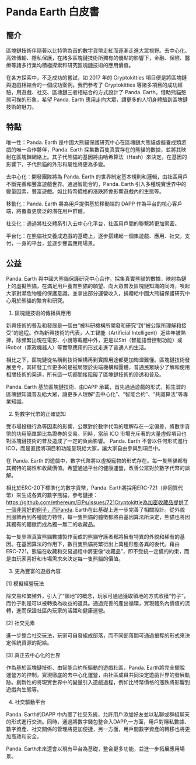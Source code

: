 # Panda Earth 白皮書

## 簡介

區塊鏈技術伴隨著以比特幣為首的數字貨幣走紅而逐漸走進大眾視野。去中心化、高效傳輸、隱私保護，在諸多區塊鏈技術所獨有的優點的影響下，金融、保險、醫療等諸多行業均積極探索和研究區塊鏈技術的應用價值。

在各方探索中，不乏成功的嘗試，如 2017 年的 Cryptokitties 項目便是將區塊鏈與遊戲相結合的一個成功案例。我們參考了 Cryptokitties 等諸多項目的成功經驗，用遊戲、社交、區塊鏈三者相結合的方式設計了 Panda. Earth。借助熊貓憨態可掬的形象，希望 Panda. Earth 應用走向大眾，讓更多的人切身體驗到區塊鏈技術的魅力。

## 特點

唯一性：Panda. Earth 是中國大熊貓保護研究中心在區塊鏈大熊貓虛擬養成類游戲的唯一合作夥伴，Panda. Earth 採集數百隻真實存在的熊貓的數據，並將其映射在區塊鍊網絡上。其子代熊貓的基因將由哈希算法（Hash）來決定。在基因的影響下，子代熊貓的外形和屬性將更為多變。

去中心化：開發團隊將為 Panda. Earth 的世界制定基本規則和邏輯，由社區用戶不斷完善和豐富遊戲世界。通過智能合約，Panda. Earth 引入多種現實世界中的變量因素，豐富遊戲。如比特幣價格的漲跌將會影響遊戲內的生態等。

移動化：Panda. Earth 將為用戶提供基於移動端的 DAPP 作為平台的核心客戶端，將覆蓋更廣泛的潛在用戶群體。

社交化：通過將社交體系引入去中心化平台，社區用戶間的聯繫將更加緊密。

平台化：在熊貓社交養成遊戲的基礎上，逐步搭建起一個集遊戲、應用、社交，支付，一身的平台，並逐步豐富應用場景。

## 公益

Panda. Earth 與中國大熊貓保護研究中心合作，採集真實熊貓的數據，映射為鏈上的虛擬熊貓，在滿足用戶養育熊貓的願望、向大眾普及區塊鏈知識的同時，喚起大家對瀕危物種的保護意識。並拿出部分運營收入，捐贈給中國大熊貓保護研究中心用於熊貓的繁育和研究。

1. 區塊鏈技術的傳播與應用

新興技術的普及和發展是一個由“被科研機構所開發和研究”到“被公眾所理解和接受”的過程。作為新興技術的代表，人工智能（Artificial Intelligent）近些年被熱捧，除頻繁出現在電影、小說等載體中外，更是以Siri（智能語音控制功能）或iRobot（家政機器人）等實際應用的形式走進了普通人的生活。

相比之下，區塊鏈從名稱到技術架構再到實際用途都更加晦澀難懂。區塊鏈技術發展至今，其研發工作更多的是被局限於尖端機構和團體，普通民眾缺少了解和使用相關技術的渠道，所有這一切都間接阻礙了區塊鏈技術的滲透和普及。

Panda. Earth 基於區塊鏈技術、由DAPP 承載，首先通過遊戲的形式，把生澀的區塊鏈知識普及給大眾，讓更多人理解“去中心化”、“智能合約”、“共識算法”等專業知識。

2. 對數字代幣的正確認知

受市場投機行為等因素的影響，公眾對於數字代幣的理解存在一定偏差，將數字貨幣的功用簡單類比為證券的交易。同時，當前 ICO 市場充斥著的大量虛假項目也對區塊鏈技術的普及造成了一定的負面影響。 Panda. Earth 不會以任何形式進行 ICO，而是直接將項目和功能呈現給大家，讓大家自由參與到項目中。

在 Panda. Earth 的遊戲中，數字代幣將以虛擬寵物的形式存在。每一隻熊貓都有其獨特的屬性和收藏價值。希望通過平台的健康運營，改善公眾對於數字代幣的誤解。

相比於ERC-20下標準化的數字貨幣，Panda. Earth將採用ERC-721（非同質代幣）來生成各異的數字熊貓。參考鏈接：https://github.com/ethereum/EIPs/issues/721Cryptokittie為加密收藏品提供了一個非常好的例子，而Panda. Earth在此基礎上進一步完善了相關設計。從外貌到服飾再到各種能力特性，每一隻熊貓的體徵都將由基因算法所決定，熊貓也將因其獨有的體徵而成為獨一無二的收藏品。

每一隻參照真實熊貓數據製作而成的熊貓守護者都將擁有特異的外貌和稀有的基因。在基因算法的作用下，數百隻熊貓將繁衍出上萬種形態各異的後代。藉由ERC-721，熊貓在收藏和交易過程中將更像“收藏品”，即不受統一定價的約束，而是由玩家喜好和市場需求來決定每一隻熊貓的價值。

3. 更為豐富的遊戲內容

[1] 模擬經營玩法

除交易和繁殖外，引入了“領地”的概念，玩家可通過獲取領地的方式收穫“竹子”，而竹子則是可以被轉換為收益的道具。通過完善的產出循環，實現體系內價值的流轉，進而保證社區內玩家的活躍和健康運營。

[2] 社交元素

進一步整合社交玩法，玩家可自發組成部落，而不同部落間可通過搶奪的形式來決定係統資源的配給。

[3] 真正去中心化的世界

作為基於區塊鏈技術、由智能合約所驅動的遊戲社區，Panda. Earth將完全擺脫運營方的控制，實現徹底的去中心化運營，由社區成員共同決定遊戲世界的發展軌跡。創新性的將現實世界中的變量引入遊戲過程，例如比特幣價格的漲跌將影響到遊戲內生態等。

4. 社交驅動平台

Panda. Earth的DAPP 中內置了社交系統，允許用戶添加好友並以私聊或群組聊天的形式進行交流。同時，通過將數字錢包整合入DAPP,一方面，用戶對隱私數據、數字資產、社交關係的管理將更加便捷，另一方面，用戶間數字資產的轉移也將更加高效和安全。

Panda. Earth未來還會以現有平台為基礎，整合更多功能，並進一步拓展應用場景。
